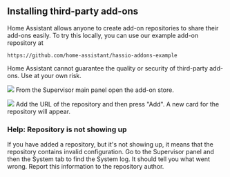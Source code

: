 ##  Installing third-party add-ons

Home Assistant allows anyone to create add-on repositories to share their add-ons easily. To try this locally, you can use our example add-on repository at

```text
https://github.com/home-assistant/hassio-addons-example
```

<div class='note warning'>
Home Assistant cannot guarantee the quality or security of third-party add-ons. Use at your own risk.
</div>

<p class='img'>
<img src='/images/hassio/screenshots/main_panel_addon_store.png' />
From the Supervisor main panel open the add-on store.
</p>

<p class='img'>
<img src='/images/hassio/screenshots/adding_repositories.png' />
Add the URL of the repository and then press "Add". A new card for the repository will appear.
</p>

### Help: Repository is not showing up

If you have added a repository, but it's not showing up, it means that the repository contains invalid configuration. Go to the Supervisor panel and then the System tab to find the System log. It should tell you what went wrong. Report this information to the repository author.